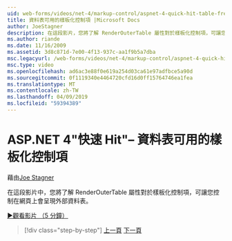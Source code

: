 ```yaml
---
uid: web-forms/videos/net-4/markup-control/aspnet-4-quick-hit-table-free-templated-controls
title: 資料表可用的樣板化控制項 |Microsoft Docs
author: JoeStagner
description: 在這段影片，您將了解 RenderOuterTable 屬性對於樣板化控制項，可讓您控制外部資料表是不是轉譯...
ms.author: riande
ms.date: 11/16/2009
ms.assetid: 3d8c871d-7e00-4f13-937c-aa1f9b5a7dba
msc.legacyurl: /web-forms/videos/net-4/markup-control/aspnet-4-quick-hit-table-free-templated-controls
msc.type: video
ms.openlocfilehash: ad6ac3e88f0e619a254d03ca61e97adfbce5a90d
ms.sourcegitcommit: 0f1119340e4464720cfd16d0ff15764746ea1fea
ms.translationtype: MT
ms.contentlocale: zh-TW
ms.lasthandoff: 04/09/2019
ms.locfileid: "59394389"
---
```

# <a name="aspnet-4-quick-hit--table-free-templated-controls"></a>ASP.NET 4"快速 Hit"– 資料表可用的樣板化控制項

藉由[Joe Stagner](https://github.com/JoeStagner)

在這段影片中，您將了解 RenderOuterTable 屬性對於樣板化控制項，可讓您控制在網頁上會呈現外部資料表。 

[&#9654;觀看影片 （5 分鐘）](https://channel9.msdn.com/Blogs/ASP-NET-Site-Videos/aspnet-4-quick-hit-table-free-templated-controls)

> [!div class="step-by-step"]
> [上一頁](aspnet-4-quick-hit-new-rendering-option-for-check-box-lists-and-radio-button-lists.md)
> [下一頁](aspnet-4-quick-hit-tableless-menu-control.md)
